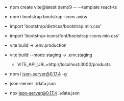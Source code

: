 * npm create vite@latest demo9 -- --template react-ts
* npm i bootstrap bootstrap-icons axios

* import 'bootstrap/dist/css/bootstrap.min.css'
* import 'bootstrap-icons/font/bootstrap-icons.min.css'

* vite build -> .env.production
* vite build --mode staging -> .env.staging
	* VITE_API_URL=http://localhost:3000/products

* npm i json-server@0.17.4 -g
* json-server .\data.json
* npx json-server@0.17.4 .\data.json
